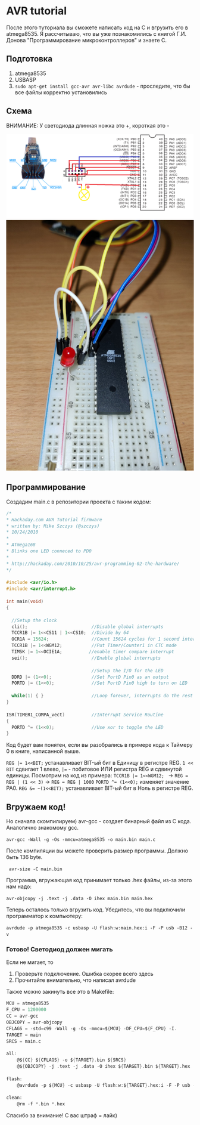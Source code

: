 # AVR tutorial
После этого туториала вы сможете написать код на С и вгрузить его в atmega8535. Я рассчитываю, что вы уже познакомились с книгой Г.И. Донова "Программирование микроконтроллеров" и знаете С.

## Подготовка
1. atmega8535
2. USBASP
3. ```sudo apt-get install gcc-avr avr-libc avrdude``` - проследите, что бы все файлы корректно установились

## Схема 

ВНИМАНИЕ: У светодиода длинная ножка это +, короткая это -

![usbaspй.png](Pictures/32.png)
![usbasp.png](Pictures/2.jpg)

## Программирование
Создадим main.c в репозитории проекта с таким кодом:
``` C
/*
* Hackaday.com AVR Tutorial firmware
* written by: Mike Szczys (@szczys)
* 10/24/2010
*
* ATmega168
* Blinks one LED conneced to PD0
*
* http://hackaday.com/2010/10/25/avr-programming-02-the-hardware/
*/
 
#include <avr/io.h>
#include <avr/interrupt.h>
 
int main(void)
{
 
  //Setup the clock
  cli();                        //Disable global interrupts
  TCCR1B |= 1<<CS11 | 1<<CS10;  //Divide by 64
  OCR1A = 15624;                //Count 15624 cycles for 1 second interrupt
  TCCR1B |= 1<<WGM12;           //Put Timer/Counter1 in CTC mode
  TIMSK |= 1<<OCIE1A;          //enable timer compare interrupt
  sei();                        //Enable global interrupts
 
                                //Setup the I/O for the LED
  DDRD |= (1<<0);               //Set PortD Pin0 as an output
  PORTD |= (1<<0);              //Set PortD Pin0 high to turn on LED
 
  while(1) { }                  //Loop forever, interrupts do the rest
}
 
ISR(TIMER1_COMPA_vect)          //Interrupt Service Routine
{
  PORTD ^= (1<<0);              //Use xor to toggle the LED
}
```
Код будет вам понятен, если вы разобрались в примере кода к Таймеру 0 в книге, написанной выше.

```REG |= 1<<BIT;``` устанавливает BIT-ый бит в Единицу в регистре REG. ```1 << BIT``` сдвигает 1 влево, ```|=``` - побитовое ИЛИ регистра REG и сдвинутой единицы. Посмотрим на код из примера: ```TCCR1B |= 1<<WGM12; ``` -> ```REG = REG | (1 << 3)``` -> ```REG = REG | 1000```
```PORTD ^= (1<<0);``` изменяет значение PA0.
```REG &= ~(1<<BIT);``` устанавливает BIT-ый бит в Ноль в регистре REG. 

## Вгружаем код!
Но сначала скомпилируем) avr-gcc - создает бинарный файл из С кода. Аналогично знакомому gcc.

```avr-gcc -Wall -g -Os -mmcu=atmega8535 -o main.bin main.c``` 


После компиляции вы можете проверить размер программы. Должно быть 136 byte.

``` avr-size -C main.bin```


Программа, вгружающая код принимает только .hex файлы, из-за этого нам надо:

``` avr-objcopy -j .text -j .data -O ihex main.bin main.hex ```


Теперь осталось только вгрузить код. Убедитесь, что вы подключили программатор к компьютеру:

``` avrdude -p atmega8535 -c usbasp -U flash:w:main.hex:i -F -P usb -B12 -v ```


### Готово! Светодиод должен мигать
Если не мигает, то
1. Проверьте подключение. Ошибка скорее всего здесь
2. Прочитайте внимательно, что написал avrdude

Также можно закинуть все это в Makefile:
```C 
MCU = atmega8535
F_CPU = 1200000
CC = avr-gcc
OBJCOPY = avr-objcopy
CFLAGS = -std=c99 -Wall -g -Os -mmcu=${MCU} -DF_CPU=${F_CPU} -I.
TARGET = main
SRCS = main.c

all:
	@${CC} ${CFLAGS} -o ${TARGET}.bin ${SRCS}
	@${OBJCOPY} -j .text -j .data -O ihex ${TARGET}.bin ${TARGET}.hex

flash:
	@avrdude -p ${MCU} -c usbasp -U flash:w:${TARGET}.hex:i -F -P usb -B12 -v

clean:
	@rm -f *.bin *.hex
```
Спасибо за внимание! С вас штраф = лайк)

